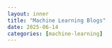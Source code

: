 ```yaml
---
layout: inner
title: "Machine Learning Blogs"
date: 2025-06-14
categories: [machine-learning]
---
```


